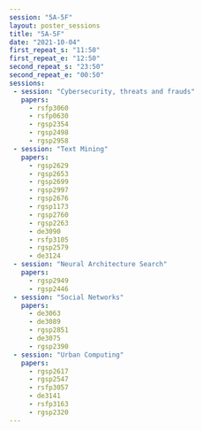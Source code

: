 ```yaml
---
session: "5A-5F"
layout: poster_sessions
title: "5A-5F"
date: "2021-10-04" 
first_repeat_s: "11:50" 
first_repeat_e: "12:50" 
second_repeat_s: "23:50" 
second_repeat_e: "00:50"
sessions:
 - session: "Cybersecurity, threats and frauds"
   papers:
     - rsfp3060
     - rsfp0630
     - rgsp2354
     - rgsp2498
     - rgsp2958
 - session: "Text Mining"
   papers:
     - rgsp2629
     - rgsp2653
     - rgsp2699
     - rgsp2997
     - rgsp2676
     - rgsp1173
     - rgsp2760
     - rgsp2263
     - de3090
     - rsfp3105
     - rgsp2579
     - de3124
 - session: "Neural Architecture Search"
   papers:
     - rgsp2949
     - rgsp2446
 - session: "Social Networks"
   papers:
     - de3063
     - de3089
     - rgsp2851
     - de3075
     - rgsp2390
 - session: "Urban Computing"
   papers:
     - rgsp2617
     - rgsp2547
     - rsfp3057
     - de3141
     - rsfp3163
     - rgsp2320
---
```

